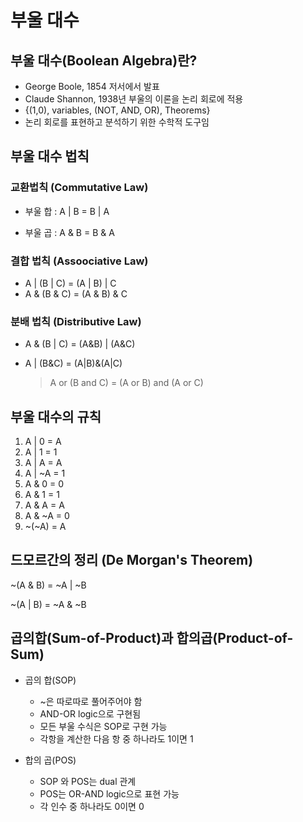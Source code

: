 # 부울 대수

## 부울 대수(Boolean Algebra)란?

- George Boole, 1854 저서에서 발표
- Claude Shannon, 1938년 부울의 이론을 논리 회로에 적용
- {(1,0), variables, (NOT, AND, OR), Theorems}
- 논리 회로를 표현하고 분석하기 위한 수학적 도구임

## 부울 대수 법칙

### 교환법칙 (Commutative Law)

- 부울 합 : A | B = B | A

- 부울 곱 : A & B = B & A

### 결합 법칙 (Assoociative Law)

- A | (B | C) = (A | B) | C
- A & (B & C) = (A & B) & C

### 분배 법칙 (Distributive Law)

- A & (B | C) = (A&B) | (A&C)

- A | (B&C) = (A|B)&(A|C)

  > A or (B and C) = (A or B) and (A or C)

## 부울 대수의 규칙

1. A | 0 = A
2. A | 1 = 1
3. A | A = A
4. A | ~A = 1
5. A & 0 = 0
6. A & 1 = 1
7. A & A = A
8. A & ~A = 0
9. ~(~A) = A

## 드모르간의 정리 (De Morgan's Theorem)

~(A & B) = ~A | ~B

~(A | B) = ~A & ~B

## 곱의합(Sum-of-Product)과 합의곱(Product-of-Sum)

- 곱의 합(SOP)
  - ~은 따로따로 풀어주어야 함
  - AND-OR logic으로 구현됨 
  - 모든 부울 수식은 SOP로 구현 가능
  - 각항을 계산한 다음 항 중 하나라도 1이면 1

- 합의 곱(POS)
  - SOP 와 POS는 dual 관계
  - POS는 OR-AND logic으로 표현 가능
  - 각 인수 중 하나라도 0이면 0

